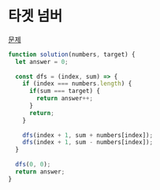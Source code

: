 # 타겟 넘버


[문제](https://programmers.co.kr/learn/courses/30/lessons/43165)


```js
function solution(numbers, target) {
  let answer = 0;
  
  const dfs = (index, sum) => {
    if (index === numbers.length) {
      if(sum === target) {
        return answer++;
      }
      return;
    }
    
    dfs(index + 1, sum + numbers[index]);
    dfs(index + 1, sum - numbers[index]);
  }
  
  dfs(0, 0);
  return answer;
}
```